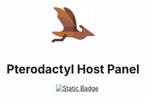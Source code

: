 <div align='center'>
  <a href='https://pterodactyl.cheesylabs.net' target='_blank' rel='noopener noreferrer'>
    <img src='https://github.com/Mr-ConQueso/CheesyLabs/blob/main/Proxmox/VM-Notes/Icons/Pterodactyl-Panel-128.png?raw=true' alt='Home Assistant Icon' width='100' height='90'/>
  </a>

  # Pterodactyl Host Panel

  &nbsp;&nbsp;&nbsp;&nbsp;
  <a href='https://pterodactyl.io/project/introduction.html'>
    <img alt="Static Badge" src="https://img.shields.io/badge/Documentation-orange?style=flat&logo=googledocs&logoColor=white" alt='Documentation' width='150' height='30'/>
  </a>
</div>